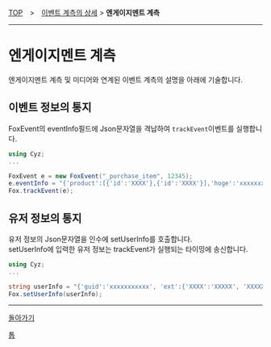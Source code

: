 [TOP](../../../README.md)　>　[이벤트 계측의 상세](../README.md) > **엔게이지멘트 계측**

---

# 엔게이지멘트 계측

엔게이지멘트 계측 및 미디어와 연계된 이벤트 계측의 설명을 아래에 기술합니다.

## 이벤트 정보의 통지

FoxEvent의 eventInfo필드에 Json문자열을 격납하여 `trackEvent`이벤트를 실행합니다.

```cs
using Cyz;
...

FoxEvent e = new FoxEvent("_purchase_item", 12345);
e.eventInfo = "{'product':[{'id':'XXXX'},{'id':'XXXX'}],'hoge':'xxxxxxxxxxx'}";
Fox.trackEvent(e);
```


## 유저 정보의 통지

유저 정보의 Json문자열을 인수에 setUserInfo를 호출합니다.<br>
setUserInfo에 입력한 유저 정보는 trackEvent가 실행되는 타이밍에 송신합니다.

```cs
using Cyz;
...

string userInfo = "{'guid':'xxxxxxxxxxx', 'ext':{'XXXX':'XXXXX', 'XXXXX':'XXXXXXX'}}";
Fox.setUserInfo(userInfo);
```

---
[돌아가기](../README.md)

[톱](../../../README.md)
